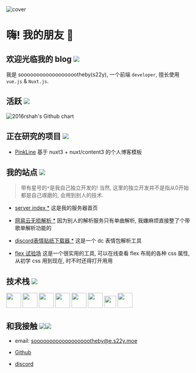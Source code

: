<img src="/Canvas-Ruom.webp" alt="cover" >

# 嗨! 我的朋友 👋

## 欢迎光临我的 blog <img src="https://gcore.jsdelivr.net/gh/sooooooooooooooooootheby/pinkline_commit@v1.0.0/r1999/SothebyTehe.png">

我是 sooooooooooooooooootheby(s22y), 一个前端 `developer`, 擅长使用`vue.js` & `Nuxt.js`.

## 活跃 <img src="https://gcore.jsdelivr.net/gh/sooooooooooooooooootheby/pinkline_commit@v1.0.0/r1999/37Clap.png">

<img src="https://ghchart.rshah.org/d9908e/sooooooooooooooooootheby" alt="2016rshah's Github chart" />

## 正在研究的项目 <img src="https://gcore.jsdelivr.net/gh/sooooooooooooooooootheby/pinkline_commit@v1.0.0/r1999/MatildaSmug.png">

-   [PinkLine](https://github.com/sooooooooooooooooootheby/PinkLine)
    基于 nuxt3 + nuxt/content3 的个人博客模板

## 我的站点 <img src="https://gcore.jsdelivr.net/gh/sooooooooooooooooootheby/pinkline_commit@v1.0.0/r1999/LucySmug.png" />

> 带有星号的`*`是我自己独立开发的! 当然, 这里的独立开发并不是指从0开始都是自己琢磨的, 会用到别人的技术.

- [server index *](https://s22y.moe)
    这是我的服务器首页

- [网易云无损解析 *](https://music.s22y.moe/)
    因为别人的解析服务只有单曲解析, 我嫌麻烦直接整了个带歌单解析功能的

- [discord表情贴纸下载器 *](https://dge.s22y.moe/)
    这是一个 dc 表情包解析工具

- [flex 试验场](https://flex.s22y.moe)
    这是一个很实用的工具, 可以在线查看 flex 布局的各种 css 属性, 从初学 css 用到现在, 时不时还得打开用用



## 技术栈 <img src="https://gcore.jsdelivr.net/gh/sooooooooooooooooootheby/pinkline_commit@v1.0.0/r1999/Marcus_Happy.png">

<div class="iconBox">
    <img class="icon" src="/icon/file_type_vscode_icon_130084.svg" width="40" height="40"/>
    <img class="icon" src="/icon/file_type_js_official_icon_130509.svg" width="40" height="40"/>
    <img class="icon" src="/icon/file_type_node_icon_130301.svg" width="40" height="40"/>
    <img class="icon" src="/icon/file_type_vue_icon_130078.svg" width="40" height="40"/>
    <img class="icon" src="/icon/file_type_sass_icon_130182.svg" width="40" height="40"/>
    <img class="icon" src="/icon/nuxt.svg" width="40" height="40"/>
    <img class="icon" src="/icon/ts.svg" width="32" height="32"/>
    <img class="icon" src="/icon/tailwindcss.svg" width="40" height="40"/>
</div>

## 和我接触 <img src="https://gcore.jsdelivr.net/gh/sooooooooooooooooootheby/pinkline_commit@v1.0.0/r1999/EzraSquish.png"><img src="https://gcore.jsdelivr.net/gh/sooooooooooooooooootheby/pinkline_commit@v1.0.0/r1999/SpathSquish.png">

-   email: sooooooooooooooooootheby@e.s22y.moe

-   [Github](https://github.com/sooooooooooooooooootheby)

-   [discord](https://discord.gg/UYEgBQNj)
